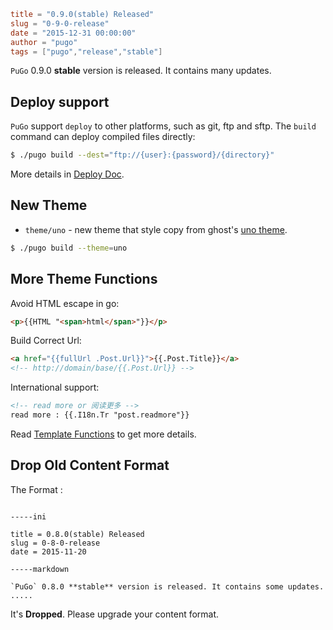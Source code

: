 ```toml
title = "0.9.0(stable) Released"
slug = "0-9-0-release"
date = "2015-12-31 00:00:00"
author = "pugo"
tags = ["pugo","release","stable"]
```

`PuGo` 0.9.0 **stable** version is released. It contains many updates.

## Deploy support

`PuGo` support `deploy` to other platforms, such as git, ftp and sftp. The `build` command can deploy compiled files directly:

```bash
$ ./pugo build --dest="ftp://{user}:{password}/{directory}"
```

More details in [Deploy Doc](/docs/deploy-platform.html).

## New Theme

- `theme/uno` - new theme that style copy from ghost's [uno theme](https://github.com/daleanthony/Uno).

```bash
$ ./pugo build --theme=uno
```

## More Theme Functions

Avoid HTML escape in go:

```html
<p>{{HTML "<span>html</span>"}}</p>
```

Build Correct Url:

```html
<a href="{{fullUrl .Post.Url}}">{{.Post.Title}}</a>
<!-- http://domain/base/{{.Post.Url}} -->
```

International support:

```html
<!-- read more or 阅读更多 -->
read more : {{.I18n.Tr "post.readmore"}}
```

Read [Template Functions](/docs/template-func.html) to get more details.

## Drop Old Content Format

The Format :

```

-----ini

title = 0.8.0(stable) Released
slug = 0-8-0-release
date = 2015-11-20

-----markdown

`PuGo` 0.8.0 **stable** version is released. It contains some updates.
.....

```

It's **Dropped**. Please upgrade your content format.




